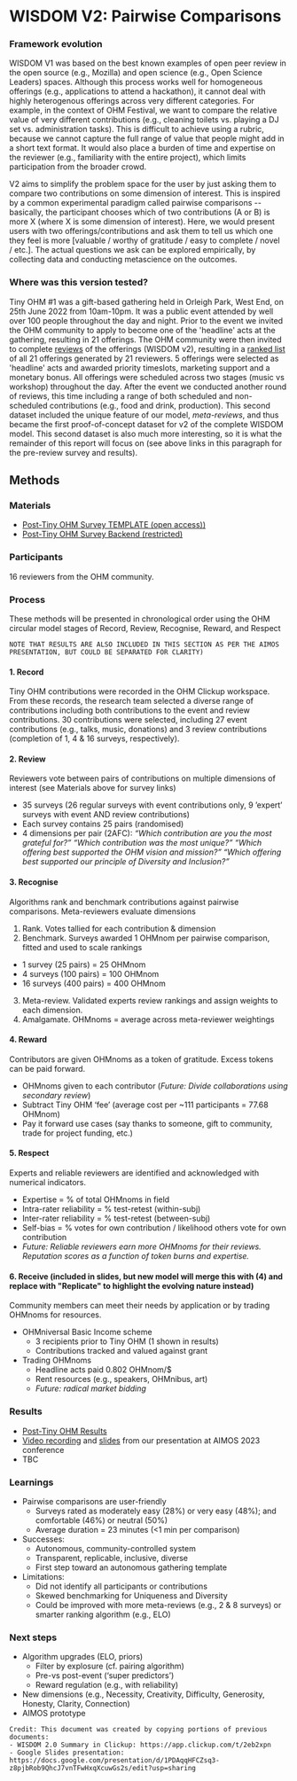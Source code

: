# WISDOM V2: Pairwise Comparisons

### Framework evolution
WISDOM V1 was based on the best known examples of open peer review in the open source (e.g., Mozilla) and open science (e.g., Open Science Leaders) spaces. Although this process works well for homogeneous offerings (e.g., applications to attend a hackathon), it cannot deal with highly heterogenous offerings across very different categories. For example, in the context of OHM Festival, we want to compare the relative value of very different contributions (e.g., cleaning toilets vs. playing a DJ set vs. administration tasks). This is difficult to achieve using a rubric, because we cannot capture the full range of value that people might add in a short text format. It would also place a burden of time and expertise on the reviewer (e.g., familiarity with the entire project), which limits participation from the broader crowd. 

V2 aims to simplify the problem space for the user by just asking them to compare two contributions on some dimension of interest. This is inspired by a common experimental paradigm called pairwise comparisons -- basically, the participant chooses which of two contributions (A or B) is more X (where X is some dimension of interest). Here, we would present users with two offerings/contributions and ask them to tell us which one they feel is more [valuable / worthy of gratitude / easy to complete / novel / etc.]. The actual questions we ask can be explored empirically, by collecting data and conducting metascience on the outcomes.

### Where was this version tested?
Tiny OHM #1 was a gift-based gathering held in Orleigh Park, West End, on 25th June 2022 from 10am-10pm. It was a public event attended by well over 100 people throughout the day and night. Prior to the event we invited the OHM community to apply to become one of the 'headline' acts at the gathering, resulting in 21 offerings. The OHM community were then invited to complete [reviews](https://docs.google.com/spreadsheets/d/1pQZDUxfWp-bcdKmXRrk9xqruLK9EkOj3TJ03FbdaIDM/edit?usp=sharing) of the offerings (WISDOM v2), resulting in a [ranked list](https://docs.google.com/spreadsheets/d/1UBonYNYcRWKW1PDkZH619Lo8JXC3QqYqPpKx5MDpAyI/edit?usp=sharing) of all 21 offerings generated by 21 reviewers. 5 offerings were selected as 'headline' acts and awarded priority timeslots, marketing support and a monetary bonus. All offerings were scheduled across two stages (music vs workshop) throughout the day. After the event we conducted another round of reviews, this time including a range of both scheduled and non-scheduled contributions (e.g., food and drink, production). This second dataset included the unique feature of our model, _meta-reviews_, and thus became the first proof-of-concept dataset for v2 of the complete WISDOM model. This second dataset is also much more interesting, so it is what the remainder of this report will focus on (see above links in this paragraph for the pre-review survey and results). 

## Methods
### Materials
- [Post-Tiny OHM Survey TEMPLATE (open access))](https://docs.google.com/spreadsheets/d/1tkwqzx2RmbYZXYHtkanUfepgWaoiAusp5NAXUO5jKNc/edit?usp=sharing)
- [Post-Tiny OHM Survey Backend (restricted)](https://docs.google.com/spreadsheets/d/1Z4Y0bLmKW8koYfsDj0iMaQP9yS4P6-WhScdvgzu4-wE/edit?usp=sharing)


### Participants
16 reviewers from the OHM community. 

### Process
These methods will be presented in chronological order using the OHM circular model stages of Record, Review, Recognise, Reward, and Respect 
~~~ 
NOTE THAT RESULTS ARE ALSO INCLUDED IN THIS SECTION AS PER THE AIMOS PRESENTATION, BUT COULD BE SEPARATED FOR CLARITY)
~~~

#### 1. Record
Tiny OHM contributions were recorded in the OHM Clickup workspace. From these records, the research team selected a diverse range of contributions including both contributions to the event and review contributions. 30 contributions were selected, including 27 event contributions (e.g., talks, music, donations) and 3 review contributions (completion of 1, 4 & 16 surveys, respectively). 

#### 2. Review
Reviewers vote between pairs of contributions on multiple dimensions of interest (see Materials above for survey links)

- 35 surveys (26 regular surveys with event contributions only, 9 ’expert’ surveys with event AND review contributions)
- Each survey contains 25 pairs (randomised)
- 4 dimensions per pair (2AFC):
_“Which contribution are you the most grateful for?”
“Which contribution was the most unique?”
“Which offering best supported the OHM vision and mission?”
“Which offering best supported our principle of Diversity and Inclusion?”_

#### 3. Recognise
Algorithms rank and benchmark contributions against pairwise comparisons. Meta-reviewers evaluate dimensions
1. Rank. Votes tallied for each contribution & dimension
2. Benchmark. Surveys awarded 1 OHMnom per pairwise comparison, fitted and used to scale rankings
- 1 survey (25 pairs) = 25 OHMnom
- 4 surveys (100 pairs) = 100 OHMnom
- 16 surveys (400 pairs) = 400 OHMnom
3. Meta-review. Validated experts review rankings and assign weights to each dimension.
4. Amalgamate. OHMnoms = average across meta-reviewer weightings

#### 4. Reward
Contributors are given OHMnoms as a token of gratitude. Excess tokens can be paid forward.
- OHMnoms given to each contributor (_Future: Divide collaborations using secondary review_)
- Subtract Tiny OHM ‘fee’ (average cost per ~111 participants = 77.68 OHMnom)
- Pay it forward use cases (say thanks to someone, gift to community, trade for project funding, etc.)

#### 5. Respect
Experts and reliable reviewers are identified and acknowledged with numerical indicators.
- Expertise = % of total OHMnoms in field
- Intra-rater reliability = % test-retest (within-subj)
- Inter-rater reliability = % test-retest (between-subj)
- Self-bias = % votes for own contribution / likelihood others vote for own contribution
- _Future: Reliable reviewers earn more OHMnoms for their reviews. Reputation scores as a function of token burns and expertise._

#### 6. Receive (included in slides, but new model will merge this with (4) and replace with "Replicate" to highlight the evolving nature instead)
Community members can meet their needs by application or by trading OHMnoms for resources.
- OHMniversal Basic Income scheme
  - 3 recipients prior to Tiny OHM (1 shown in results)
  - Contributions tracked and valued against grant
- Trading OHMnoms
  - Headline acts paid 0.802 OHMnom/$
  - Rent resources (e.g., speakers, OHMnibus, art)
  - _Future: radical market bidding_

### Results
- [Post-Tiny OHM Results](https://docs.google.com/spreadsheets/d/1HS7HFa9y6PfF61_wTuCAbj9RTHe94VLXulS0pDYgtns/edit?usp=sharing)
- [Video recording](https://youtu.be/NHgG599NoSk?si=CKAcxIM36oMvLlPc) and [slides](https://docs.google.com/presentation/d/1PDAqqHFCZsq3-z8pjbRob9QhcJ7vnTFwHxqXcuwGs2s/edit?usp=sharing) from our presentation at AIMOS 2023 conference
- TBC

### Learnings
- Pairwise comparisons are user-friendly
  - Surveys rated as moderately easy (28%) or very easy (48%); and comfortable (46%) or neutral (50%)
  - Average duration = 23 minutes (<1 min per comparison)
- Successes:
  - Autonomous, community-controlled system
  - Transparent, replicable, inclusive, diverse
  - First step toward an autonomous gathering template
- Limitations:
  - Did not identify all participants or contributions 
  - Skewed benchmarking for Uniqueness and Diversity
  - Could be improved with more meta-reviews (e.g., 2 & 8 surveys) or smarter ranking algorithm (e.g., ELO)

### Next steps
- Algorithm upgrades (ELO, priors)
  - Filter by explosure (cf. pairing algorithm)
  - Pre-vs post-event (‘super predictors’)
  - Reward regulation (e.g., with reliability)
- New dimensions (e.g., Necessity, Creativity, Difficulty, Generosity, Honesty, Clarity, Connection)
- AIMOS prototype


~~~
Credit: This document was created by copying portions of previous documents:
- WISDOM 2.0 Summary in Clickup: https://app.clickup.com/t/2eb2xpn
- Google Slides presentation: https://docs.google.com/presentation/d/1PDAqqHFCZsq3-z8pjbRob9QhcJ7vnTFwHxqXcuwGs2s/edit?usp=sharing

